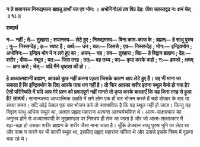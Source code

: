 **न ते शयानस्य निरुद्यमस्य** **ब्रह्मन्नु हार्थो यत एव भोग: ।** **अभोगिनोऽयं तव विप्र देह:** **पीवा यतस्तद्वद न: क्षमं चेत् ॥ १८॥** 

**शब्दार्थ** 

**न—** **नहीं** **; ते—** **तुश्हारा** **; शयानस्य—** **लेटे हुए** **; निरुद्यमस्य—** **बिना काम-काज के** **; ब्रह्मन्—** **हे साधु पुरुष** **; नु—** **निस्सन्देह** **; ह—** **स्पष्ट है** **; अर्थ:—** **धन** **; यत:—** **जिससे** **; एव—** **निस्सन्देह** **; भोग:—** **इन्द्रियभोग** **; अभोगिन:—** **इन्द्रिय भोग में न लगे हुए का** **;** **अयम्—** **यह** **; तव—** **तुश्हारा** **; विप्र—** **हे विद्वान ब्राह्मण** **; देह:—** **शरीर** **; पीवा—** **स्थूल** **; यत:—** **जिस तरह** **; तत्—** **वह तथ्य** **; वद—** **कृपा करके कहो** **; न:—** **हमको** **; क्षमम्—** **क्षमा करो** **; चेत्—** **यदि मैंने धृष्टता की हो।** **.** 

**हे अध्यात्मज्ञानी ब्राह्मण, आपको कुछ नहीं करना पड़ता जिसके कारण आप लेटे हुए हैं।** **यह भी माना जा सकता है कि इन्द्रियभोग के लिए आपके पास धन नहीं है। तो फिर आपका** **शरीर इतना स्थूल कैसे हो गया है? ऐसी परिस्थिति में यदि आप मेरे प्रश्न को प्रमादपूर्ण नहीं** **मानते तो कृपा करके बतलाएँ कि यह किस तरह से हुआ है?** **तात्पर्य :** सामान्यतया आध्यात्मिक उन्नति में लगे लोग एक ही बार भोजन करते हैं चाहे दोपहर के बाद या संध्या समय। यदि कोई केवल एक बार भोजन करे तो स्वाभाविक है कि वह स्थूल नहीं हो जाता। किन्तु यह विद्वान साधु अधिक स्थूल था, अतएव प्रह्लाद महाराज अत्यन्त आश्चर्यचकित थे। आत्म-साक्षात्कार का अनुभव होने से अध्यात्मवादी के मुखमण्डल पर निश्चय ही तेज आ जाता है और जो आत्म-साक्षात्कार में बढ़ा-चढ़ा हो उसका शरीर ब्राह्मण के शरीर जैसा माना जाता है। चूँकि तेजवान साधु पुरुष भूमि पर लेटा था और काम न करने पर भी काफी स्थूल था, इसलिए प्रह्लाद महाराज चकित थे और उससे इसके विषय में पूछना चाह रहे थे।  